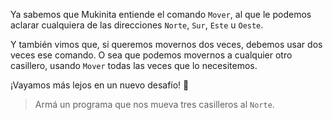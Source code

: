 <gs-toolbox toolbox-url="https://raw.githubusercontent.com/MumukiProject/mumuki-guia-gobstones-primeros-programas-kids/master/toolbox.xml"></gs-toolbox>

Ya sabemos que Mukinita entiende el comando `Mover`, al que le podemos aclarar cualquiera de las direcciones `Norte`, `Sur`, `Este` u `Oeste`. 

Y también vimos que, si queremos movernos dos veces, debemos usar dos veces ese comando. O sea que podemos movernos a cualquier otro casillero, usando `Mover` todas las veces que lo necesitemos.

¡Vayamos más lejos en un nuevo desafío! :muscle:

> Armá un programa que nos mueva tres casilleros al `Norte`. 
